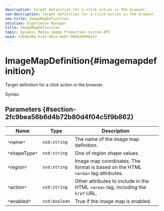 ```yaml
---
description: Target definition for a click action in the browser.
seo-description: Target definition for a click action in the browser.
seo-title: ImageMapDefinition
solution: Experience Manager
title: ImageMapDefinition
topic: Dynamic Media Image Production System API
uuid: e3b9a304-5c43-46ce-8e87-860b49006a37
---
```


# ImageMapDefinition{#imagemapdefinition}

Target definition for a click action in the browser.

 Syntax 

## Parameters {#section-2fc9bea56b6d4b72b80d4f04c5f9b862}

|  Name  | Type  | Description  |
|---|---|---|
|  `*`name`*`  | `xsd:string`  | The name of the image map definition.  |
|  `*`shapeType`*`  | `xsd:string`  | One of region shape values.  |
|  `*`region`*`  | `xsd:string`  |Image map coordinates. The format is based on the HTML `<area>` tag attributes.  |
|  `*`action`*`  | `xsd:string`  |Other attributes to include in the HTML `<area>` tag, including the `href` URL.  |
|  `*`enabled`*`  | `xsd:boolean`  | True if the image map is enabled.  |

